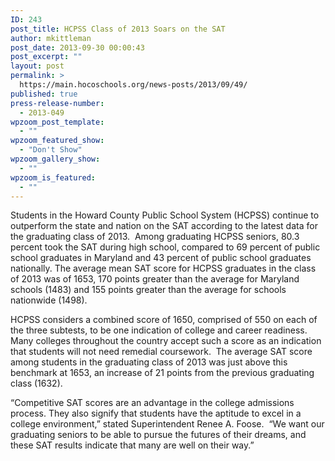 ```yaml
---
ID: 243
post_title: HCPSS Class of 2013 Soars on the SAT
author: mkittleman
post_date: 2013-09-30 00:00:43
post_excerpt: ""
layout: post
permalink: >
  https://main.hocoschools.org/news-posts/2013/09/49/
published: true
press-release-number:
  - 2013-049
wpzoom_post_template:
  - ""
wpzoom_featured_show:
  - "Don't Show"
wpzoom_gallery_show:
  - ""
wpzoom_is_featured:
  - ""
---
```

Students in the Howard County Public School System (HCPSS) continue to outperform the state and nation on the SAT according to the latest data for the graduating class of 2013.  Among graduating HCPSS seniors, 80.3 percent took the SAT during high school, compared to 69 percent of public school graduates in Maryland and 43 percent of public school graduates nationally. The average mean SAT score for HCPSS graduates in the class of 2013 was of 1653, 170 points greater than the average for Maryland schools (1483) and 155 points greater than the average for schools nationwide (1498).

HCPSS considers a combined score of 1650, comprised of 550 on each of the three subtests, to be one indication of college and career readiness. Many colleges throughout the country accept such a score as an indication that students will not need remedial coursework.  The average SAT score among students in the graduating class of 2013 was just above this benchmark at 1653, an increase of 21 points from the previous graduating class (1632).

“Competitive SAT scores are an advantage in the college admissions process. They also signify that students have the aptitude to excel in a college environment,” stated Superintendent Renee A. Foose.  “We want our graduating seniors to be able to pursue the futures of their dreams, and these SAT results indicate that many are well on their way.”